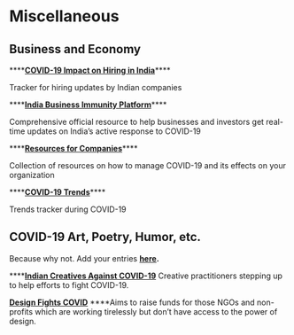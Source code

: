 # Miscellaneous

## **Business and Economy**

\*\*\*\*[**COVID-19 Impact on Hiring in India**](https://www.skillr.ai/c19hiring)\*\*\*\*

Tracker for hiring updates by Indian companies

\*\*\*\*[**India Business Immunity Platform**](https://www.investindia.gov.in/bip)\*\*\*\*

Comprehensive official resource to help businesses and investors get real-time updates on India’s active response to COVID-19

\*\*\*\*[**Resources for Companies**](https://blog.darwinbox.com/tag/covid-19)\*\*\*\*

Collection of resources on how to manage COVID-19 and its effects on your organization

\*\*\*\*[**COVID-19 Trends**](https://meetglimpse.com/covid19/)\*\*\*\*

Trends tracker during COVID-19

## **COVID-19 Art, Poetry, Humor, etc.**

Because why not. Add your entries [**here**](https://docs.google.com/document/d/1sRPEr6ke-Tl3sqZ2Ps-iybrjAVAphzOV_qPPOnIsojI/edit)**.**

\*\*\*\*[**Indian Creatives Against COVID-19**](https://thehardcopy.co/indian-creatives-against-covid/) Creative practitioners stepping up to help efforts to fight COVID-19.

[**Design Fights COVID**](https://designfightscovid.com/) ****Aims to raise funds for those NGOs and non-profits which are working tirelessly but don’t have access to the power of design.


